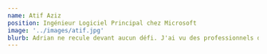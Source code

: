 ```yaml
---
name: Atif Aziz
position: Ingénieur Logiciel Principal chez Microsoft
image: '../images/atif.jpg'
blurb: Adrian ne recule devant aucun défi. J'ai vu des professionnels de la technologie, forts de nombreuses années d'expérience, se heurter à des difficultés là où il excelle avec aisance.
---
```

